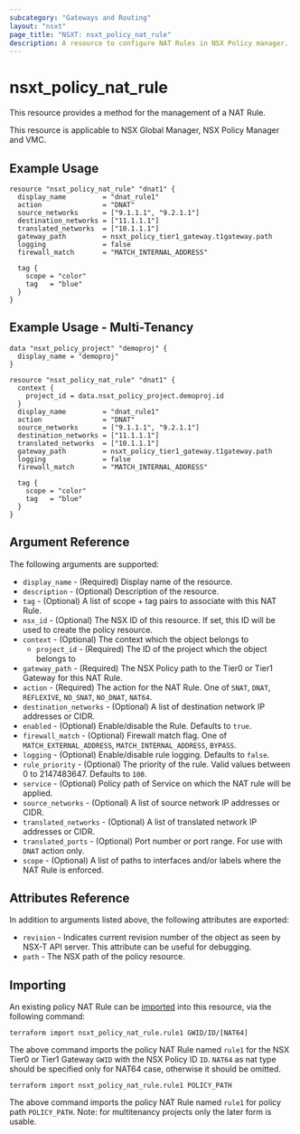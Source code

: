 ```yaml
---
subcategory: "Gateways and Routing"
layout: "nsxt"
page_title: "NSXT: nsxt_policy_nat_rule"
description: A resource to configure NAT Rules in NSX Policy manager.
---
```


# nsxt_policy_nat_rule

This resource provides a method for the management of a NAT Rule.

This resource is applicable to NSX Global Manager, NSX Policy Manager and VMC.

## Example Usage

```hcl
resource "nsxt_policy_nat_rule" "dnat1" {
  display_name         = "dnat_rule1"
  action               = "DNAT"
  source_networks      = ["9.1.1.1", "9.2.1.1"]
  destination_networks = ["11.1.1.1"]
  translated_networks  = ["10.1.1.1"]
  gateway_path         = nsxt_policy_tier1_gateway.t1gateway.path
  logging              = false
  firewall_match       = "MATCH_INTERNAL_ADDRESS"

  tag {
    scope = "color"
    tag   = "blue"
  }
}
```

## Example Usage - Multi-Tenancy

```hcl
data "nsxt_policy_project" "demoproj" {
  display_name = "demoproj"
}

resource "nsxt_policy_nat_rule" "dnat1" {
  context {
    project_id = data.nsxt_policy_project.demoproj.id
  }
  display_name         = "dnat_rule1"
  action               = "DNAT"
  source_networks      = ["9.1.1.1", "9.2.1.1"]
  destination_networks = ["11.1.1.1"]
  translated_networks  = ["10.1.1.1"]
  gateway_path         = nsxt_policy_tier1_gateway.t1gateway.path
  logging              = false
  firewall_match       = "MATCH_INTERNAL_ADDRESS"

  tag {
    scope = "color"
    tag   = "blue"
  }
}
```

## Argument Reference

The following arguments are supported:

* `display_name` - (Required) Display name of the resource.
* `description` - (Optional) Description of the resource.
* `tag` - (Optional) A list of scope + tag pairs to associate with this NAT Rule.
* `nsx_id` - (Optional) The NSX ID of this resource. If set, this ID will be used to create the policy resource.
* `context` - (Optional) The context which the object belongs to
    * `project_id` - (Required) The ID of the project which the object belongs to
* `gateway_path` - (Required) The NSX Policy path to the Tier0 or Tier1 Gateway for this NAT Rule.
* `action` - (Required) The action for the NAT Rule. One of `SNAT`, `DNAT`, `REFLEXIVE`, `NO_SNAT`, `NO_DNAT`, `NAT64`.
* `destination_networks` - (Optional) A list of destination network IP addresses or CIDR.
* `enabled` - (Optional) Enable/disable the Rule. Defaults to `true`.
* `firewall_match` - (Optional) Firewall match flag. One of `MATCH_EXTERNAL_ADDRESS`, `MATCH_INTERNAL_ADDRESS`, `BYPASS`.
* `logging` - (Optional) Enable/disable rule logging. Defaults to `false`.
* `rule_priority` - (Optional) The priority of the rule. Valid values between 0 to 2147483647. Defaults to `100`.
* `service` - (Optional) Policy path of Service on which the NAT rule will be applied.
* `source_networks` - (Optional) A list of source network IP addresses or CIDR.
* `translated_networks` - (Optional) A list of translated network IP addresses or CIDR.
* `translated_ports` - (Optional) Port number or port range. For use with `DNAT` action only.
* `scope` - (Optional) A list of paths to interfaces and/or labels where the NAT Rule is enforced.

## Attributes Reference

In addition to arguments listed above, the following attributes are exported:

* `revision` - Indicates current revision number of the object as seen by NSX-T API server. This attribute can be useful for debugging.
* `path` - The NSX path of the policy resource.

## Importing

An existing policy NAT Rule can be [imported][docs-import] into this resource, via the following command:

[docs-import]: https://www.terraform.io/cli/import

```
terraform import nsxt_policy_nat_rule.rule1 GWID/ID/[NAT64]
```
The above command imports the policy NAT Rule named `rule1` for the NSX Tier0 or Tier1 Gateway `GWID` with the NSX Policy ID `ID`. `NAT64` as nat type should be specified only for NAT64 case, otherwise it should be omitted.

```
terraform import nsxt_policy_nat_rule.rule1 POLICY_PATH
```
The above command imports the policy NAT Rule named `rule1` for policy path `POLICY_PATH`.
Note: for multitenancy projects only the later form is usable.
